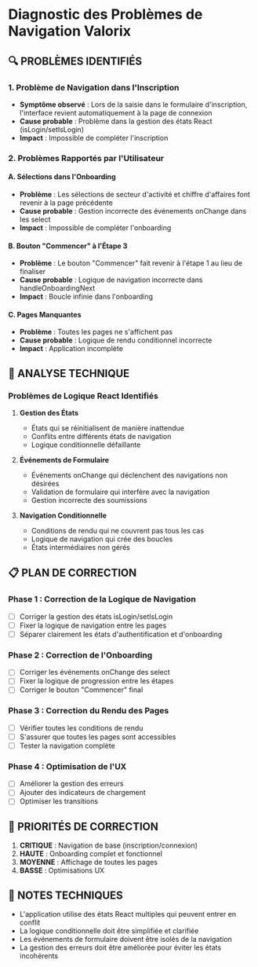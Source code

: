 # Diagnostic des Problèmes de Navigation Valorix

## 🔍 **PROBLÈMES IDENTIFIÉS**

### **1. Problème de Navigation dans l'Inscription**
- **Symptôme observé** : Lors de la saisie dans le formulaire d'inscription, l'interface revient automatiquement à la page de connexion
- **Cause probable** : Problème dans la gestion des états React (isLogin/setIsLogin)
- **Impact** : Impossible de compléter l'inscription

### **2. Problèmes Rapportés par l'Utilisateur**

#### **A. Sélections dans l'Onboarding**
- **Problème** : Les sélections de secteur d'activité et chiffre d'affaires font revenir à la page précédente
- **Cause probable** : Gestion incorrecte des événements onChange dans les select
- **Impact** : Impossible de compléter l'onboarding

#### **B. Bouton "Commencer" à l'Étape 3**
- **Problème** : Le bouton "Commencer" fait revenir à l'étape 1 au lieu de finaliser
- **Cause probable** : Logique de navigation incorrecte dans handleOnboardingNext
- **Impact** : Boucle infinie dans l'onboarding

#### **C. Pages Manquantes**
- **Problème** : Toutes les pages ne s'affichent pas
- **Cause probable** : Logique de rendu conditionnel incorrecte
- **Impact** : Application incomplète

## 🎯 **ANALYSE TECHNIQUE**

### **Problèmes de Logique React Identifiés**

1. **Gestion des États**
   - États qui se réinitialisent de manière inattendue
   - Conflits entre différents états de navigation
   - Logique conditionnelle défaillante

2. **Événements de Formulaire**
   - Événements onChange qui déclenchent des navigations non désirées
   - Validation de formulaire qui interfère avec la navigation
   - Gestion incorrecte des soumissions

3. **Navigation Conditionnelle**
   - Conditions de rendu qui ne couvrent pas tous les cas
   - Logique de navigation qui crée des boucles
   - États intermédiaires non gérés

## 📋 **PLAN DE CORRECTION**

### **Phase 1 : Correction de la Logique de Navigation**
- [ ] Corriger la gestion des états isLogin/setIsLogin
- [ ] Fixer la logique de navigation entre les pages
- [ ] Séparer clairement les états d'authentification et d'onboarding

### **Phase 2 : Correction de l'Onboarding**
- [ ] Corriger les événements onChange des select
- [ ] Fixer la logique de progression entre les étapes
- [ ] Corriger le bouton "Commencer" final

### **Phase 3 : Correction du Rendu des Pages**
- [ ] Vérifier toutes les conditions de rendu
- [ ] S'assurer que toutes les pages sont accessibles
- [ ] Tester la navigation complète

### **Phase 4 : Optimisation de l'UX**
- [ ] Améliorer la gestion des erreurs
- [ ] Ajouter des indicateurs de chargement
- [ ] Optimiser les transitions

## 🚨 **PRIORITÉS DE CORRECTION**

1. **CRITIQUE** : Navigation de base (inscription/connexion)
2. **HAUTE** : Onboarding complet et fonctionnel
3. **MOYENNE** : Affichage de toutes les pages
4. **BASSE** : Optimisations UX

## 📝 **NOTES TECHNIQUES**

- L'application utilise des états React multiples qui peuvent entrer en conflit
- La logique conditionnelle doit être simplifiée et clarifiée
- Les événements de formulaire doivent être isolés de la navigation
- La gestion des erreurs doit être améliorée pour éviter les états incohérents

